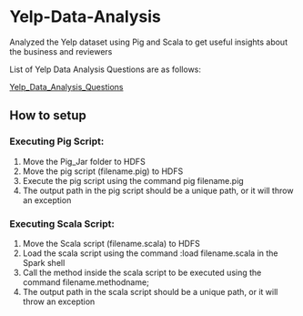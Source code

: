 # Yelp-Data-Analysis
Analyzed the Yelp dataset using Pig and Scala to get useful insights about the business and reviewers 

List of Yelp Data Analysis Questions are as follows:

[Yelp_Data_Analysis_Questions](Yelp_Data_Analysis_Questions.pdf)

## How to setup
### Executing Pig Script:
1. Move the Pig_Jar folder to HDFS
2. Move the pig script (filename.pig) to HDFS
3. Execute the pig script using the command pig filename.pig
4. The output path in the pig script should be a unique path, or it will throw an exception

### Executing Scala Script:
1. Move the Scala script (filename.scala) to HDFS
2. Load the scala script using the command :load filename.scala in the Spark shell
3. Call the method inside the scala script to be executed using the command filename.methodname;
4. The output path in the scala script should be a unique path, or it will throw an exception
